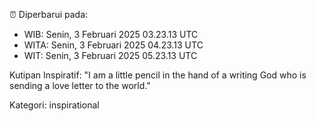 ⏰ Diperbarui pada:
- WIB: Senin, 3 Februari 2025 03.23.13 UTC
- WITA: Senin, 3 Februari 2025 04.23.13 UTC
- WIT: Senin, 3 Februari 2025 05.23.13 UTC

Kutipan Inspiratif:
"I am a little pencil in the hand of a writing God who is sending a love letter to the world."


Kategori: inspirational

